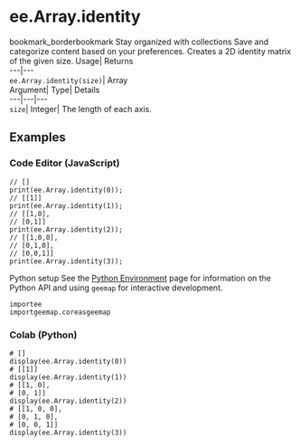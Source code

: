  
#  ee.Array.identity 
bookmark_borderbookmark Stay organized with collections  Save and categorize content based on your preferences. 
Creates a 2D identity matrix of the given size. Usage| Returns  
---|---  
`ee.Array.identity(size)`| Array  
Argument| Type| Details  
---|---|---  
`size`| Integer| The length of each axis.  
## Examples
### Code Editor (JavaScript)
```
// []
print(ee.Array.identity(0));
// [[1]]
print(ee.Array.identity(1));
// [[1,0],
// [0,1]]
print(ee.Array.identity(2));
// [[1,0,0],
// [0,1,0],
// [0,0,1]]
print(ee.Array.identity(3));
```

Python setup
See the [ Python Environment](https://developers.google.com/earth-engine/guides/python_install) page for information on the Python API and using `geemap` for interactive development.
```
importee
importgeemap.coreasgeemap
```

### Colab (Python)
```
# []
display(ee.Array.identity(0))
# [[1]]
display(ee.Array.identity(1))
# [[1, 0],
# [0, 1]]
display(ee.Array.identity(2))
# [[1, 0, 0],
# [0, 1, 0],
# [0, 0, 1]]
display(ee.Array.identity(3))
```

